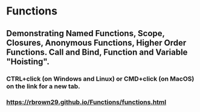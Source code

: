 # Functions

## Demonstrating Named Functions, Scope, Closures, Anonymous Functions, Higher Order Functions. Call and Bind, Function and Variable "Hoisting".


### CTRL+click (on Windows and Linux) or CMD+click (on MacOS) on the link for a new tab.

### https://rbrown29.github.io/Functions/functions.html


